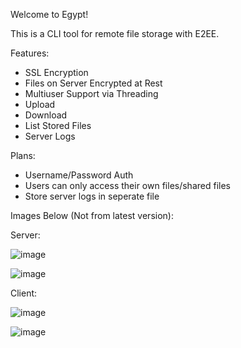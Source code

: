 Welcome to Egypt!

This is a CLI tool for remote file storage with E2EE.

Features:
- SSL Encryption
- Files on Server Encrypted at Rest
- Multiuser Support via Threading
- Upload
- Download
- List Stored Files
- Server Logs

Plans:
- Username/Password Auth
- Users can only access their own files/shared files
- Store server logs in seperate file

Images Below (Not from latest version):

Server:

![image](https://github.com/infiniteaxon/egypt/assets/60622650/9df5330f-5c38-4557-84fb-9ac7aea34ebd)

![image](https://github.com/infiniteaxon/egypt/assets/60622650/a880a987-7676-4320-9444-fd08b1a4f650)

Client:

![image](https://github.com/infiniteaxon/egypt/assets/60622650/4d394e43-3f66-416e-84ce-af07fadd572c)

![image](https://github.com/infiniteaxon/egypt/assets/60622650/c8f895fb-5b59-46ce-8507-c0831a25b25d)

